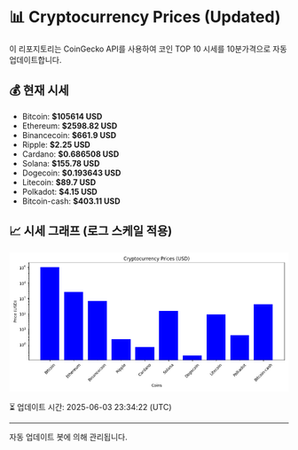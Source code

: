 
# 📊 Cryptocurrency Prices (Updated)

이 리포지토리는 CoinGecko API를 사용하여 코인 TOP 10 시세를 10분가격으로 자동 업데이트합니다.

## 💰 현재 시세
- Bitcoin: **$105614 USD**
- Ethereum: **$2598.82 USD**
- Binancecoin: **$661.9 USD**
- Ripple: **$2.25 USD**
- Cardano: **$0.686508 USD**
- Solana: **$155.78 USD**
- Dogecoin: **$0.193643 USD**
- Litecoin: **$89.7 USD**
- Polkadot: **$4.15 USD**
- Bitcoin-cash: **$403.11 USD**

## 📈 시세 그래프 (로그 스케일 적용)
![Crypto Prices](crypto_prices.png)

⏳ 업데이트 시간: 2025-06-03 23:34:22 (UTC)

---
자동 업데이트 봇에 의해 관리됩니다.
